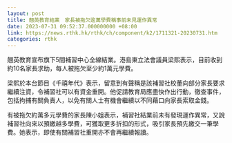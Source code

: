 ```yaml
---
layout: post
title: 翹英教育結業　家長被拖欠逾萬學費稱事前未見運作異常
date: 2023-07-31 09:52:37.000000000 +08:00
link: https://news.rthk.hk/rthk/ch/component/k2/1711321-20230731.htm
categories: rthk
---
```


翹英教育宣布旗下5間補習中心全線結業。港島東立法會議員梁熙表示，目前收到約10名家長求助，每人被拖欠至少約1萬元學費。

梁熙於本台節目《千禧年代》表示，留意到有聲稱是該補習社校董向部分家長要求繼續注資，令補習社可以有資金重開。他促請教育局應盡快作出行動，徹查事件，包括拘捕有關負責人，以免有關人士有機會繼續以不同藉口向家長索取金錢。

有被拖欠約萬多元學費的家長陳小姐表示，補習社結業前未有發現運作異常，又說補習社向來以預繳越多學費，可獲取更多折扣的形式，吸引家長預先繳交一筆學費。她表示，即使有關補習社重開亦不會再繼續報讀。
